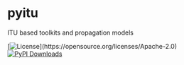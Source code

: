 # pyitu
ITU based toolkits and propagation models


[![License](https://img.shields.io/github/license/Qiskit/qiskit.svg?)](https://opensource.org/licenses/Apache-2.0)
[![PyPI Downloads](https://static.pepy.tech/personalized-badge/pyitu?period=total&units=INTERNATIONAL_SYSTEM&left_color=BLACK&right_color=GREEN&left_text=downloads)](https://pepy.tech/projects/pyitu)
